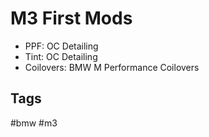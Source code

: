 # M3 First Mods

* PPF: OC Detailing
* Tint: OC Detailing
* Coilovers: BMW M Performance Coilovers

## Tags
#bmw #m3
